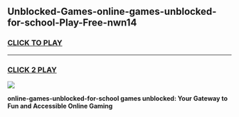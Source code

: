 
## Unblocked-Games-online-games-unblocked-for-school-Play-Free-nwn14
<h3>
<a href="https://premium76.site?title=online-games-unblocked-for-school&ref=12A">CLICK TO PLAY</a></h3>
<hr>

<h3>
<a href="https://premium76.site?title=online-games-unblocked-for-school&ref=12A">CLICK 2 PLAY</a>
  
</h3>

<a href="https://premium76.site?title=online-games-unblocked-for-school&ref=12A"><img src="https://clearcache.store/games.png"></a>


**online-games-unblocked-for-school games unblocked: Your Gateway to Fun and Accessible Online Gaming**
